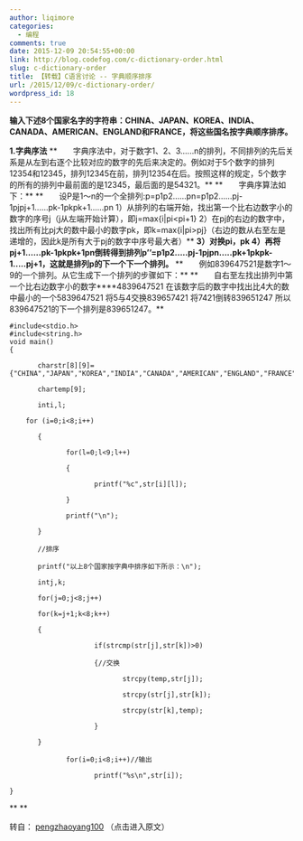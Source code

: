 ```yaml
---
author: liqimore
categories:
  - 编程
comments: true
date: 2015-12-09 20:54:55+00:00
link: http://blog.codefog.com/c-dictionary-order.html
slug: c-dictionary-order
title: 【转载】C语言讨论 -- 字典顺序排序
url: /2015/12/09/c-dictionary-order/
wordpress_id: 18
---
```



**输入下述8个国家名字的字符串：CHINA、JAPAN、KOREA、INDIA、CANADA、AMERICAN、ENGLAND和FRANCE，将这些国名按字典顺序排序。**

**1.字典序法**
**　　字典序法中，对于数字1、2、3......n的排列，不同排列的先后关系是从左到右逐个比较对应的数字的先后来决定的。例如对于5个数字的排列12354和12345，排列12345在前，排列12354在后。按照这样的规定，5个数字的所有的排列中最前面的是12345，最后面的是54321。**
**　　字典序算法如下：**
**　　设P是1～n的一个全排列:p=p1p2......pn=p1p2......pj-1pjpj+1......pk-1pkpk+1......pn
1）从排列的右端开始，找出第一个比右边数字小的数字的序号j（j从左端开始计算），即j=max{i|pi<pi+1}
2）在pj的右边的数字中，找出所有比pj大的数中最小的数字pk，即k=max{i|pi>pj}（右边的数从右至左是递增的，因此k是所有大于pj的数字中序号最大者）**
**3）对换pi，pk
4）再将pj+1......pk-1pkpk+1pn倒转得到排列p’’=p1p2.....pj-1pjpn.....pk+1pkpk-1.....pj+1，这就是排列p的下一个下一个排列。**
**　　例如839647521是数字1～9的一个排列。从它生成下一个排列的步骤如下：**
**　　自右至左找出排列中第一个比右边数字小的数字****4839647521
在该数字后的数字中找出比4大的数中最小的一个5839647521
将5与4交换839657421
将7421倒转839651247
所以839647521的下一个排列是839651247。**

<!--more-->

    
    #include<stdio.h>
    #include<string.h>
    void main()
    {
    
           charstr[8][9]={"CHINA","JAPAN","KOREA","INDIA","CANADA","AMERICAN","ENGLAND","FRANCE"};
    
           chartemp[9];
    
           inti,l;
    
        for (i=0;i<8;i++)
    
           {
    
                  for(l=0;l<9;l++)
    
                  {
    
                         printf("%c",str[i][l]);
    
                  }
    
                  printf("\n");
    
           }
    
           //排序
    
           printf("以上8个国家按字典中排序如下所示：\n");
    
           intj,k;
    
           for(j=0;j<8;j++)
    
           for(k=j+1;k<8;k++)
    
           {
    
                         if(strcmp(str[j],str[k])>0)
    
                         {//交换
    
                                strcpy(temp,str[j]);
    
                                strcpy(str[j],str[k]);
    
                                strcpy(str[k],temp); 
    
                         }
    
           }
    
                  for(i=0;i<8;i++)//输出
    
                         printf("%s\n",str[i]);
    
    }




** **



转自： [pengzhaoyang100](http://blog.csdn.net/pengzhaoyang100/article/details/7815244) （点击进入原文）